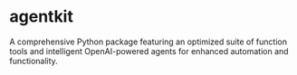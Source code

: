 # agentkit
A comprehensive Python package featuring an optimized suite of function tools and intelligent OpenAI-powered agents for enhanced automation and functionality.
